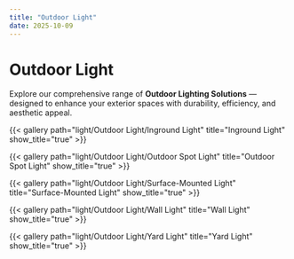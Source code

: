 ```yaml
---
title: "Outdoor Light"
date: 2025-10-09
---
```


# Outdoor Light

Explore our comprehensive range of **Outdoor Lighting Solutions** — designed to enhance your exterior spaces with durability, efficiency, and aesthetic appeal.

{{< gallery path="light/Outdoor Light/Inground Light" title="Inground Light" show_title="true" >}}

{{< gallery path="light/Outdoor Light/Outdoor Spot Light" title="Outdoor Spot Light" show_title="true" >}}

{{< gallery path="light/Outdoor Light/Surface-Mounted Light" title="Surface-Mounted Light" show_title="true" >}}

{{< gallery path="light/Outdoor Light/Wall Light" title="Wall Light" show_title="true" >}}

{{< gallery path="light/Outdoor Light/Yard Light" title="Yard Light" show_title="true" >}}